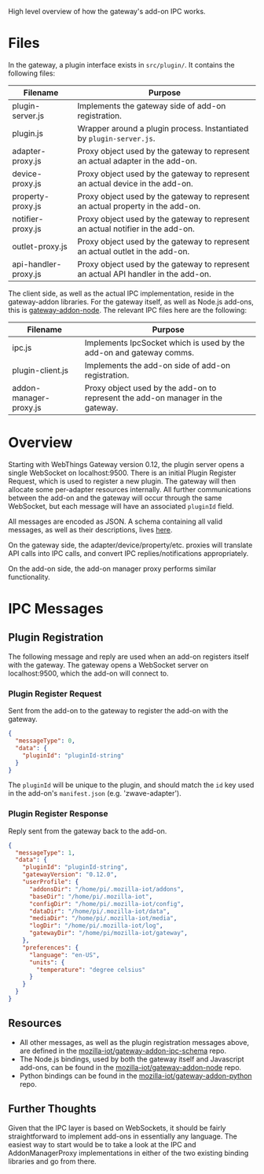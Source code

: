 High level overview of how the gateway's add-on IPC works.

# Files

In the gateway, a plugin interface exists in `src/plugin/`. It contains the following files:

| Filename | Purpose |
| -------- | ------- |
| plugin-server.js | Implements the gateway side of add-on registration. |
| plugin.js | Wrapper around a plugin process. Instantiated by `plugin-server.js`. |
| adapter-proxy.js | Proxy object used by the gateway to represent an actual adapter in the add-on. |
| device-proxy.js | Proxy object used by the gateway to represent an actual device in the add-on. |
| property-proxy.js | Proxy object used by the gateway to represent an actual property in the add-on. |
| notifier-proxy.js | Proxy object used by the gateway to represent an actual notifier in the add-on. |
| outlet-proxy.js | Proxy object used by the gateway to represent an actual outlet in the add-on. |
| api-handler-proxy.js | Proxy object used by the gateway to represent an actual API handler in the add-on. |

The client side, as well as the actual IPC implementation, reside in the gateway-addon libraries. For the gateway itself, as well as Node.js add-ons, this is [gateway-addon-node](https://github.com/mozilla-iot/gateway-addon-node/tree/master/lib). The relevant IPC files here are the following:

| Filename | Purpose |
| -------- | ------- |
| ipc.js | Implements IpcSocket which is used by the add-on and gateway comms. |
| plugin-client.js | Implements the add-on side of add-on registration. |
| addon-manager-proxy.js | Proxy object used by the add-on to represent the add-on manager in the gateway. |

# Overview

Starting with WebThings Gateway version 0.12, the plugin server opens a single WebSocket on localhost:9500. There is an initial Plugin Register Request, which is used to register a new plugin. The gateway will then allocate some per-adapter resources internally. All further communications between the add-on and the gateway will occur through the same WebSocket, but each message will have an associated `pluginId` field.

All messages are encoded as JSON. A schema containing all valid messages, as well as their descriptions, lives [here](https://github.com/mozilla-iot/gateway-addon-ipc-schema).

On the gateway side, the adapter/device/property/etc. proxies will translate API calls into IPC calls, and convert IPC replies/notifications appropriately.

On the add-on side, the add-on manager proxy performs similar functionality.

# IPC Messages

## Plugin Registration

The following message and reply are used when an add-on registers itself with the gateway. The gateway opens a WebSocket server on localhost:9500, which the add-on will connect to.

### Plugin Register Request

Sent from the add-on to the gateway to register the add-on with the gateway.
```json
{
  "messageType": 0,
  "data": {
    "pluginId": "pluginId-string"
  }
}
```
The `pluginId` will be unique to the plugin, and should match the `id` key used in the add-on's `manifest.json` (e.g. 'zwave-adapter').

### Plugin Register Response

Reply sent from the gateway back to the add-on.
```json
{
  "messageType": 1,
  "data": {
    "pluginId": "pluginId-string",
    "gatewayVersion": "0.12.0",
    "userProfile": {
      "addonsDir": "/home/pi/.mozilla-iot/addons",
      "baseDir": "/home/pi/.mozilla-iot",
      "configDir": "/home/pi/.mozilla-iot/config",
      "dataDir": "/home/pi/.mozilla-iot/data",
      "mediaDir": "/home/pi/.mozilla-iot/media",
      "logDir": "/home/pi/.mozilla-iot/log",
      "gatewayDir": "/home/pi/mozilla-iot/gateway",
    },
    "preferences": {
      "language": "en-US",
      "units": {
        "temperature": "degree celsius"
      }
    }
  }
}
```

## Resources

* All other messages, as well as the plugin registration messages above, are defined in the [mozilla-iot/gateway-addon-ipc-schema](https://github.com/mozilla-iot/gateway-addon-ipc-schema) repo.
* The Node.js bindings, used by both the gateway itself and Javascript add-ons, can be found in the [mozilla-iot/gateway-addon-node](https://github.com/mozilla-iot/gateway-addon-node) repo.
* Python bindings can be found in the [mozilla-iot/gateway-addon-python](https://github.com/mozilla-iot/gateway-addon-python) repo.

## Further Thoughts

Given that the IPC layer is based on WebSockets, it should be fairly straightforward to implement add-ons in essentially any language. The easiest way to start would be to take a look at the IPC and AddonManagerProxy implementations in either of the two existing binding libraries and go from there.